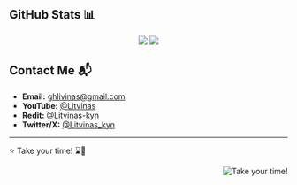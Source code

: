 <div id="en">

## GitHub Stats 📊

<div align="center" >
<picture>
  <source media="(prefers-color-scheme: dark)" srcset="https://github-readme-stats-pf5j.vercel.app/api?username=LitvinasGH&hide=issues&hide_border=true&theme=dark&show_icons=true&bg_color=00000000&icon_color=FF0000&ring_color=FF0000">
  <source media="(prefers-color-scheme: light), (prefers-color-scheme: no-preference)" srcset="https://github-readme-stats-pf5j.vercel.app/api?username=LitvinasGH&hide=issues&hide_border=true&theme=dark&show_icons=true&bg_color=0000000&icon_color=FF0000">
  <img src="https://github-readme-stats-pf5j.vercel.app/api?username=LitvinasGH&hide=issues&hide_border=true&theme=dark&show_icons=true&bg_color=0000000&icon_color=FF0000">
</picture>

<picture>
  <source
    srcset="https://github-readme-stats-pf5j.vercel.app/api/top-langs/?username=LitvinasGH&theme=dark&hide_border=true&include_all_commits=true&count_private=true&layout=compact&exclude_repo=1-sem-labs&bg_color=00000000"
    media="(prefers-color-scheme: dark)">
  <source
    srcset="https://github-readme-stats-pf5j.vercel.app/api/top-langs/?username=LitvinasGH&theme=dark&hide_border=true&include_all_commits=true&count_private=true&layout=compact&exclude_repo=1-sem-labs&bg_color=0000000"
    media="(prefers-color-scheme: light), (prefers-color-scheme: no-preference)">
  <img src="https://github-readme-stats-pf5j.vercel.app/api/top-langs/?username=LitvinasGH&theme=dark&hide_border=true&include_all_commits=true&count_private=true&layout=compact&exclude_repo=1-sem-labs&bg_color=0000000">
</picture>
</div>

## Contact Me 📬

- **Email:** [ghlivinas@gmail.com](mailto:ghlivinas@gmail.com)
- **YouTube:** [@Litvinas](https://www.youtube.com/@litvinas2425)
- **Redit:** [@Litvinas-kyn](https://www.reddit.com/user/Litvinas-kyn)
- **Twitter/X:** [@Litvinas_kyn](https://twitter.com/Litvinas_kyn)

---

⭐️ Take your time! ⌛️🎩

</div>
<p align="right">
<img src = "gif/takeyourtime.gif" alt = "Take your time!">
</p>

